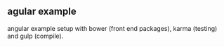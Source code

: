 ## agular example
angular example setup with bower (front end packages), karma (testing) and gulp (compile).
